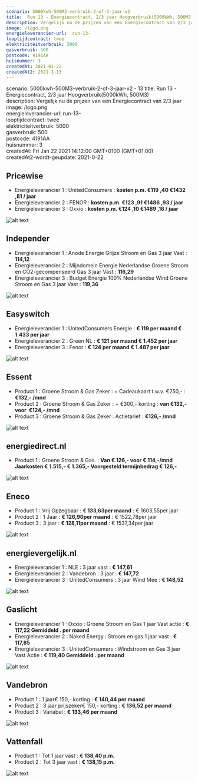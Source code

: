 ```yaml
---
scenario: 5000kwh-500M3-verbruik-2-of-3-jaar-v2  
title:  Run 13 - Energiecontract, 2/3 jaar Hoogverbruik(5000kWh, 500M3)   - SAVE
description: Vergelijk nu de prijzen van een Energiecontract van 2/3 jaar  
image: /logo.png  
energieleverancier-url:  run-13-  
looptijdcontract: twee  
elektriciteitverbruik: 5000  
gasverbruik: 500  
postcode: 4191AA  
huisnummer: 3  
createdAt: 2021-01-22
createdAt2: 2021-1-13 
---
```

scenario: 5000kwh-500M3-verbruik-2-of-3-jaar-v2  - 13
title:  Run 13 - Energiecontract, 2/3 jaar Hoogverbruik(5000kWh, 500M3)  
description: Vergelijk nu de prijzen van een Energiecontract van 2/3 jaar  
image: /logo.png  
energieleverancier-url:  run-13-  
looptijdcontract: twee  
elektriciteitverbruik: 5000  
gasverbruik: 500  
postcode: 4191AA  
huisnummer: 3  
createdAt: Fri Jan 22 2021 14:12:00 GMT+0100 (GMT+01:00)  
createdAt2-wordt-geupdate: 2021-0-22  


## Pricewise    
    
- Energieleverancier 1 :  UnitedConsumers  :  **kosten p.m. €119 ,40 €1432 ,81 / jaar**  
- Energieleverancier 2 :  FENOR :  **kosten p.m. €123 ,91 €1486 ,93 / jaar**  
- Energieleverancier 3 :  Oxxio :  **kosten p.m. €124 ,10 €1489 ,16 / jaar** 
 
![alt text](/img/el/pricewise-5000kwh-500M3-verbruik-2-of-3-jaar-v2-week3.png "Vergelijk energietarieven Pricewise")
## Independer    
  
- Energieleverancier 1 :  Anode Energie Grijze Stroom en Gas 3 jaar Vast  :  **114,12**  
- Energieleverancier 2 :  Mijndomein Energie Nederlandse Groene Stroom en CO2-gecompenseerd Gas 3 jaar Vast :  **116,29**  
- Energieleverancier 3 :  Budget Energie 100% Nederlandse Wind Groene Stroom en Gas 3 jaar Vast :  **119,36**  

 
![alt text](/img/el/independer-5000kwh-500M3-verbruik-2-of-3-jaar-v2-week3.png "Vergelijk energietarieven Independer")
## Easyswitch    
 
- Energieleverancier 1 :  UnitedConsumers Energie  : **€ 119 per maand € 1.433 per jaar**   
- Energieleverancier 2 :  Green NL : **€ 121 per maand € 1.452 per jaar**  
- Energieleverancier 3 :  Fenor :  **€ 124 per maand € 1.487 per jaar**   
 
![alt text](/img/el/easyswitch-5000kwh-500M3-verbruik-2-of-3-jaar-v2-week3.png "Vergelijk energietarieven Easyswitch")
## Essent    
  
- Product 1 :  Groene Stroom & Gas Zeker  : + Cadeaukaart t.w.v. €250,-  : **€132,- /mnd**  
- Product 2 :  Groene Stroom & Gas Zeker : + €300,- korting  : **van €132,- voor  €124,- /mnd**  
- Product 3 :  Groene Stroom & Gas Zeker :  Actietarief  : **€126,- /mnd**  
 

![alt text](/img/el/essent-5000kwh-500M3-verbruik-2-of-3-jaar-v2-week3.png "Vergelijk energietarieven Essent")
## energiedirect.nl    

- Product 1 :  Groene Stroom & Gas.  : **Van € 126,- voor € 114,-/mnd Jaarkosten € 1.515,- € 1.365,- Voorgesteld termijnbedrag € 126,-**  
 
![alt text](/img/el/energiedirect-5000kwh-500M3-verbruik-2-of-3-jaar-v2-week3.png "Vergelijk energietarieven energiedirect.nl")
## Eneco    
   
- Product 1 :  Vrij Opzegbaar  : **€ 133,63per maand**  : € 1603,55per jaar  
- Product 2 :  1 Jaar : **€ 126,90per maand**  : € 1522,78per jaar  
- Product 3 :  3 jaar :  **€ 128,11per maand**  : € 1537,34per jaar  
 
![alt text](/img/el/eneco-5000kwh-500M3-verbruik-2-of-3-jaar-v2-week3.png "Vergelijk energietarieven Eneco")
## energievergelijk.nl    
   
- Energieleverancier 1 :  NLE  : 3 jaar vast   : **€ 147,61**  
- Energieleverancier 2 :  Vandebron : 3 jaar   : **€ 147,72**  
- Energieleverancier 3 :  UnitedConsumers :  3 jaar Wind Mee   : **€ 148,52**  
 
![alt text](/img/el/energievergelijk-5000kwh-500M3-verbruik-2-of-3-jaar-v2-week3.png "Vergelijk energietarieven energievergelijk.nl")
## Gaslicht    
  
- Energieleverancier 1 : Oxxio : Groene Stroom en Gas 1 jaar Vast actie : **€ 117,22 Gemiddeld . per maand**   
- Energieleverancier 2 : Naked Energy : Stroom en gas 1 jaar vast : **€ 117,85**   
- Energieleverancier 3 : UnitedConsumers : Windstroom en Gas 3 jaar Vast Actie : **€ 119,40 Gemiddeld . per maand**  

![alt text](/img/el/gaslicht-5000kwh-500M3-verbruik-2-of-3-jaar-v2-week3.png "Vergelijk energietarieven gaslicht")
## Vandebron    

- Product 1 :  1 jaar€ 150,- korting  :  **€ 140,44 per maand**   
- Product 2 :  3 jaar prijszeker€ 150,- korting :  **€ 136,52 per maand**  
- Product 3 :  Variabel :  **€ 133,46 per maand**   
 
![alt text](/img/el/vandebron-5000kwh-500M3-verbruik-2-of-3-jaar-v2-week3.png "Vergelijk energietarieven VandeBron")
## Vattenfall    
  
- Product 1 :  Tot 1 jaar vast  : **€ 138,40 p.m.**   
- Product 2 :  Tot 3 jaar vast : **€ 138,15 p.m.**  

![alt text](/img/el/vattenfall-5000kwh-500M3-verbruik-2-of-3-jaar-v2-week3.png "Vergelijk energietarieven Vattenfall")